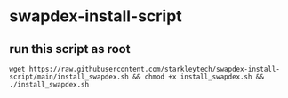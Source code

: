 # swapdex-install-script

## run this script as root
```
wget https://raw.githubusercontent.com/starkleytech/swapdex-install-script/main/install_swapdex.sh && chmod +x install_swapdex.sh && ./install_swapdex.sh
```
